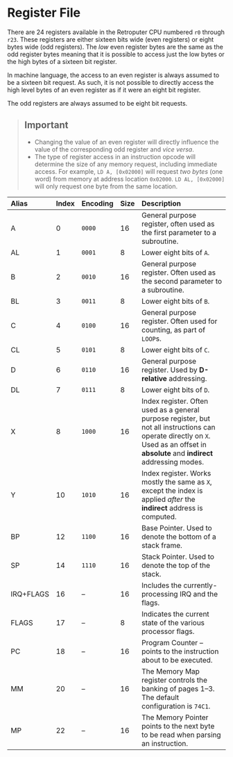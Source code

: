 # Register File

There are 24 registers available in the Retroputer CPU numbered `r0` through `r23`. These registers are either sixteen bits wide \(even registers\) or eight bytes wide \(odd registers\). The _low_ even register bytes are the same as the odd register bytes meaning that it is possible to access just the low bytes or the high bytes of a sixteen bit register.

In machine language, the access to an even register is always assumed to be a sixteen bit request. As such, it is not possible to directly access the high level bytes of an even register as if it were an eight bit register.

The odd registers are always assumed to be eight bit requests.

> ## **Important**
>
> * Changing the value of an even register will directly influence the value of the corresponding odd register and _vice versa_.
> * The type of register access in an instruction opcode will determine the size of any memory request, including immediate access. For example, `LD A, [0x02000]` will request _two bytes_ \(one word\) from memory at address location `0x02000`. `LD AL, [0x02000]` will only request one byte from the same location.

| Alias | Index | Encoding | Size | Description |
| :--- | :--- | :--- | :--- | :--- |
| A | 0 | `0000` | 16 | General purpose register, often used as the first parameter to a subroutine. |
| AL | 1 | `0001` | 8 | Lower eight bits of `A`. |
| B | 2 | `0010` | 16 | General purpose register. Often used as the second parameter to a subroutine. |
| BL | 3 | `0011` | 8 | Lower eight bits of `B`. |
| C | 4 | `0100` | 16 | General purpose register. Often used for counting, as part of `LOOP`s. |
| CL | 5 | `0101` | 8 | Lower eight bits of `C`. |
| D | 6 | `0110` | 16 | General purpose register. Used by **D-relative** addressing. |
| DL | 7 | `0111` | 8 | Lower eight bits of `D`. |
| X | 8 | `1000` | 16 | Index register. Often used as a general purpose register, but not all instructions can operate directly on `X`. Used as an offset in **absolute** and **indirect** addressing modes. |
| Y | 10 | `1010` | 16 | Index register. Works mostly the same as `X`, except the index is applied _after_ the **indirect** address is computed. |
| BP | 12 | `1100` | 16 | Base Pointer. Used to denote the bottom of a stack frame. |
| SP | 14 | `1110` | 16 | Stack Pointer. Used to denote the top of the stack. |
| IRQ+FLAGS | 16 | – | 16 | Includes the currently-processing IRQ and the flags. |
| FLAGS | 17 | – | 8 | Indicates the current state of the various processor flags. |
| PC | 18 | – | 16 | Program Counter – points to the instruction about to be executed. |
| MM | 20 | – | 16 | The Memory Map register controls the banking of pages 1–3. The default configuration is `74C1`. |
| MP | 22 | – | 16 | The Memory Pointer points to the next byte to be read when parsing an instruction. |

